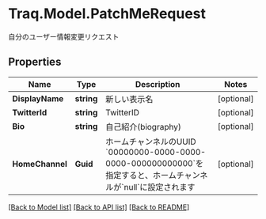 # Traq.Model.PatchMeRequest
自分のユーザー情報変更リクエスト

## Properties

Name | Type | Description | Notes
------------ | ------------- | ------------- | -------------
**DisplayName** | **string** | 新しい表示名 | [optional] 
**TwitterId** | **string** | TwitterID | [optional] 
**Bio** | **string** | 自己紹介(biography) | [optional] 
**HomeChannel** | **Guid** | ホームチャンネルのUUID &#x60;00000000-0000-0000-0000-000000000000&#x60;を指定すると、ホームチャンネルが&#x60;null&#x60;に設定されます | [optional] 

[[Back to Model list]](../README.md#documentation-for-models) [[Back to API list]](../README.md#documentation-for-api-endpoints) [[Back to README]](../README.md)

